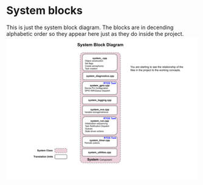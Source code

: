 # System blocks
This is just the system block diagram.  The blocks are in decending alphabetic order so they appear here just as they do inside the project.
![System Block Diagram](./drawings/system_block.svg)